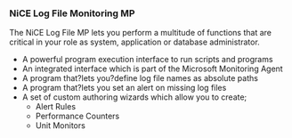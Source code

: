 ### NiCE Log File Monitoring MP

The NiCE Log File MP lets you perform a multitude of functions that are critical in your role as system, application or database administrator.

-   A powerful program execution interface to run scripts and programs
-   An integrated interface which is part of the Microsoft Monitoring Agent
-   A program that?lets you?define log file names as absolute paths
-   A program that?lets you set an alert on missing log files
-   A set of custom authoring wizards which allow you to create;
    -   Alert Rules
    -   Performance Counters
    -   Unit Monitors
